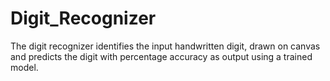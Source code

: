 # Digit_Recognizer
The digit recognizer identifies the input handwritten digit, drawn on canvas and predicts the digit with percentage accuracy as output using a trained model.
